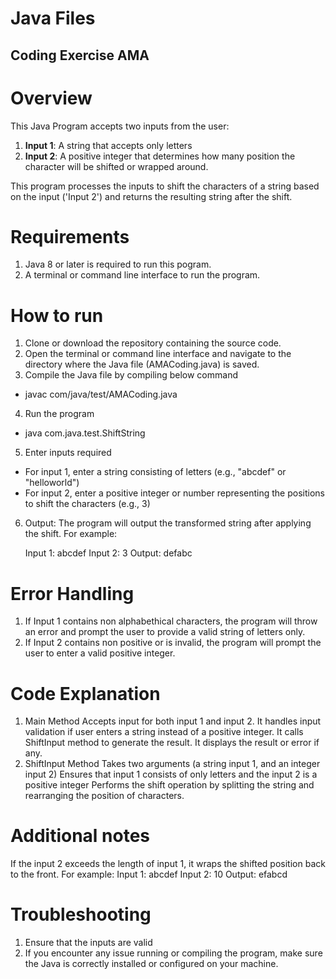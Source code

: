 # Java Files

## Coding Exercise AMA

# Overview 

This Java Program accepts two inputs from the user:

1. **Input 1**: A string that accepts only letters
2. **Input 2**: A positive integer that determines how many position the character will be shifted or wrapped around.

This program processes the inputs to shift the characters of a string based on the input ('Input 2') and 
returns the resulting string after the shift.

# Requirements

1. Java 8 or later is required to run this pogram.
2. A terminal or command line interface to run the program.

# How to run

1. Clone or download the repository containing the source code.
2. Open the terminal or command line interface and navigate to the directory where the Java file (AMACoding.java) is saved.
3. Compile the Java file by compiling below command
 - javac com/java/test/AMACoding.java
4. Run the program
 - java com.java.test.ShiftString
5. Enter inputs required
 - For input 1, enter a string consisting of letters (e.g., "abcdef" or "helloworld")
 - For input 2, enter a positive integer or number representing the positions to shift the characters (e.g., 3)
6. Output: The program will output the transformed string after applying the shift. For example:

	Input 1: abcdef
	Input 2: 3
	Output: defabc

	
# Error Handling

1. If Input 1 contains non alphabethical characters, the program will throw an error and prompt the user to provide a valid string of letters only.
2. If Input 2 contains non positive or is invalid, the program will prompt the user to enter a valid positive integer.

# Code Explanation

1. Main Method 
	Accepts input for both input 1 and input 2. 
	It handles input validation if user enters a string instead of a positive integer. 
	It calls ShiftInput method to generate the result. 
	It displays the result or error if any.
2. ShiftInput Method 
	Takes two arguments (a string input 1, and an integer input 2)
	Ensures that input 1 consists of only letters and the input 2 is a positive integer
	Performs the shift operation by splitting the string and rearranging the position of characters.

# Additional notes
If the input 2 exceeds the length of input 1, it wraps the shifted position back to the front. For example:
	Input 1: abcdef
	Input 2: 10
	Output:  efabcd

# Troubleshooting
1. Ensure that the inputs are valid
2. If you encounter any issue running or compiling the program, make sure the Java is correctly installed or configured on your machine.



